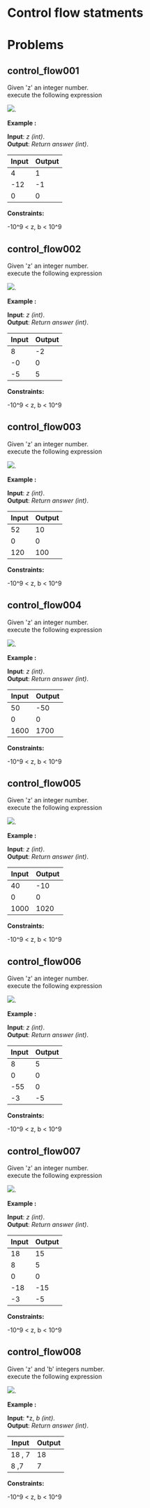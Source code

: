 # Control flow statments

# Problems

## control_flow001
Given 'z' an integer number.\
execute the following expression


<img src="https://latex.codecogs.com/svg.image?\left\{\begin{matrix}-1%20,%20\%20z%3C0\\%200,\%20z=0%20%20&%20%20&%20%20&%20%20\\%201,\%20z%3E0&%20%20&%20%20&%20%20&%20%20\\\end{matrix}\right." />.
 

**Example :**

**Input**: *z (int)*.\
**Output**: *Return answer (int)*.

|   **Input**   |   **Output**    |
|---------------|-----------------|
|4              |1                |
|-12            |-1               |
|0              |0                |

**Constraints:** 

 -10^9 < z, b < 10^9
## control_flow002
Given 'z' an integer number.\
execute the following expression


<img src="https://latex.codecogs.com/svg.image?\left\{\begin{matrix}z%3E0,%20\%20z=z-10\\z=0,%20\%20z=z%20%20\\z%3C0,%20\%20z=z+10&%20%20&%20%20&%20%20&%20%20\\\end{matrix}\right." />.
 

**Example :**

**Input**: *z (int)*.\
**Output**: *Return answer (int)*.

|   **Input**   |   **Output**    |
|---------------|-----------------|
|8              |-2               |
|-0             |0                |
|-5             |5                |

**Constraints:** 

 -10^9 < z, b < 10^9

## control_flow003


Given 'z' an integer number.\
execute the following expression


<img src="https://latex.codecogs.com/svg.image?\left\{\begin{matrix}z%3C99,%20\%20z=10\\z=0,\%20z=0%20\\z%3E99,%20\%20z=100\\\end{matrix}\right." />.
 

**Example :**

**Input**: *z (int)*.\
**Output**: *Return answer (int)*.

|   **Input**   |   **Output**    |
|---------------|-----------------|
|52             |10               |
|0              |0                |
|120            |100              |

**Constraints:** 

 -10^9 < z, b < 10^9


## control_flow004
Given 'z' an integer number.\
execute the following expression


<img src="https://latex.codecogs.com/svg.image?\left\{\begin{matrix}z%3C999,%20\%20z=z-100\\z=0,\%20z=0%20\\z%3E999,%20\%20z=z+100\\\end{matrix}\right." />.
 

**Example :**

**Input**: *z (int)*.\
**Output**: *Return answer (int)*.

|   **Input**   |   **Output**    |
|---------------|-----------------|
|50             |-50              |
|0              |0                |
|1600           |1700             |

**Constraints:** 

 -10^9 < z, b < 10^9









## control_flow005
Given 'z' an integer number.\
execute the following expression


<img src="https://latex.codecogs.com/svg.image?\left\{\begin{matrix}z%3C150,%20\%20z=z-50\\z=0,\%20z=0%20\\z%3E999,%20\%20z=z+20\\\end{matrix}\right." />.
 

**Example :**

**Input**: *z (int)*.\
**Output**: *Return answer (int)*.

|   **Input**   |   **Output**    |
|---------------|-----------------|
|40             |-10              |
|0              |0                |
|1000           |1020             |

**Constraints:** 

 -10^9 < z, b < 10^9
## control_flow006
Given 'z' an integer number.\
execute the following expression


<img src="https://latex.codecogs.com/svg.image?\begin{Bmatrix}%200%3Cz%3C10%20%20z=5%20\\%20-10%3Cz%3C0%20z=-5%20\\%20%20else\%20z=0%20\\\end{Bmatrix}" />.
 

**Example :**

**Input**: *z (int)*.\
**Output**: *Return answer (int)*.

|   **Input**   |   **Output**    |
|---------------|-----------------|
|8              |5                |
|0              |0                |
|-55            |0                |
|-3             |-5               |

**Constraints:** 

 -10^9 < z, b < 10^9
## control_flow007
Given 'z' an integer number.\
execute the following expression


<img src="https://latex.codecogs.com/svg.image?\begin{Bmatrix}%200%3Cz%3C10,\%20%20z=5%20\\%2010%3Cz%3C20,%20\%20z15\\%20%20-10%3Cz%3C0,\%20z=-5%20\\%20%20-20%3Cz%3C-10,\%20z=-15\\%20%20else\%20z=0%20\\\end{Bmatrix}" />.
 

**Example :**

**Input**: *z (int)*.\
**Output**: *Return answer (int)*.

|   **Input**   |   **Output**    |
|---------------|-----------------|
|18             |15               |
|8              |5                |
|0              |0                |
|-18            |-15              |
|-3             |-5               |

**Constraints:** 

 -10^9 < z, b < 10^9
## control_flow008
Given 'z' and 'b' integers number.\
execute the following expression


<img src="https://latex.codecogs.com/svg.image?\begin{Bmatrix}%20b%3Cz,\%20%20z%20\\%20z%3Cb,%20\%20b\\%20\end{Bmatrix}" />.
 

**Example :**

**Input**: *z, *b (int)*.\
**Output**: *Return answer (int)*.

|   **Input**   |   **Output**    |
|---------------|-----------------|
|18 , 7         |18               |
|8 ,7           |7                |


**Constraints:** 

 -10^9 < z, b < 10^9